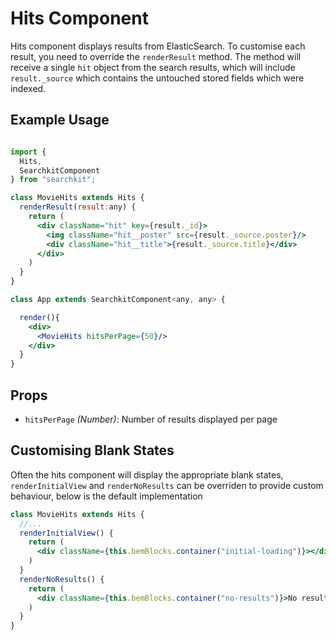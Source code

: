 # Hits Component
Hits component displays results from ElasticSearch. To customise each result, you need to override the `renderResult` method.
The method will receive a single `hit` object from the search results, which will include `result._source` which contains the untouched stored fields which were indexed.

## Example Usage

```jsx

import {
  Hits,
  SearchkitComponent
} from "searchkit";

class MovieHits extends Hits {
  renderResult(result:any) {
    return (
      <div className="hit" key={result._id}>
        <img className="hit__poster" src={result._source.poster}/>
        <div className="hit__title">{result._source.title}</div>
      </div>
    )
  }
}

class App extends SearchkitComponent<any, any> {

  render(){
    <div>
      <MovieHits hitsPerPage={50}/>
    </div>
  }
}
```

## Props
- `hitsPerPage` *(Number)*: Number of results displayed per page

## Customising Blank States

Often the hits component will display the appropriate blank states, `renderInitialView` and `renderNoResults` can be overriden to provide custom behaviour, below is the default implementation

```jsx
class MovieHits extends Hits {
  //...
  renderInitialView() {
    return (
	  <div className={this.bemBlocks.container("initial-loading")}></div>
	)
  }
  renderNoResults() {
    return (
	  <div className={this.bemBlocks.container("no-results")}>No results</div>
	)
  }
}
```
